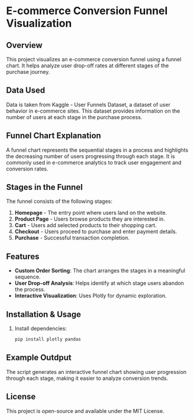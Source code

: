 # E-commerce Conversion Funnel Visualization

## Overview
This project visualizes an e-commerce conversion funnel using a funnel chart. It helps analyze user drop-off rates at different stages of the purchase journey.
## Data Used
Data is taken from Kaggle - User Funnels Dataset, a dataset of user behavior in e-commerce sites. This dataset provides information on the number of users at each stage in the purchase process.
## Funnel Chart Explanation
A funnel chart represents the sequential stages in a process and highlights the decreasing number of users progressing through each stage. It is commonly used in e-commerce analytics to track user engagement and conversion rates.

## Stages in the Funnel
The funnel consists of the following stages:
1. **Homepage** - The entry point where users land on the website.
2. **Product Page** - Users browse products they are interested in.
3. **Cart** - Users add selected products to their shopping cart.
4. **Checkout** - Users proceed to purchase and enter payment details.
5. **Purchase** - Successful transaction completion.

## Features
- **Custom Order Sorting**: The chart arranges the stages in a meaningful sequence.
- **User Drop-off Analysis**: Helps identify at which stage users abandon the process.
- **Interactive Visualization**: Uses Plotly for dynamic exploration.

## Installation & Usage
1. Install dependencies:
   ```bash
   pip install plotly pandas
   ```
## Example Outdput
The script generates an interactive funnel chart showing user progression through each stage, making it easier to analyze conversion trends.

## License
This project is open-source and available under the MIT License.


